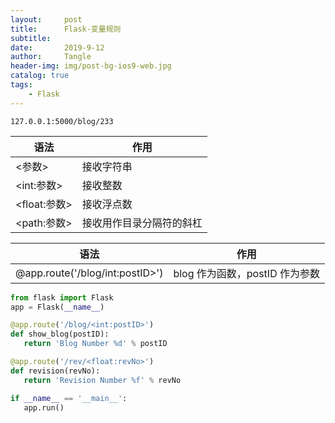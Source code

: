 ```yaml
---
layout:     post
title:      Flask-变量规则
subtitle:   
date:       2019-9-12
author:     Tangle
header-img: img/post-bg-ios9-web.jpg
catalog: true
tags:
    - Flask
---
```


```
127.0.0.1:5000/blog/233
```

| 语法          | 作用                     |
| ------------- | ------------------------ |
| \<参数>       | 接收字符串               |
| \<int:参数>   | 接收整数                 |
| \<float:参数> | 接收浮点数               |
| \<path:参数>  | 接收用作目录分隔符的斜杠 |

| 语法                            | 作用                           |
| ------------------------------- | ------------------------------ |
| @app.route('/blog/int:postID>') | blog 作为函数，postID 作为参数 |

```python
from flask import Flask
app = Flask(__name__)

@app.route('/blog/<int:postID>')
def show_blog(postID):
   return 'Blog Number %d' % postID

@app.route('/rev/<float:revNo>')
def revision(revNo):
   return 'Revision Number %f' % revNo

if __name__ == '__main__':
   app.run()
```

